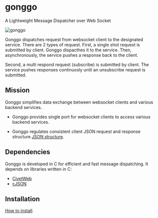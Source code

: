 # gonggo
A Lightweight Message Dispatcher over Web Socket

![gonggo](https://github.com/user-attachments/assets/7f0c4448-fc64-4658-99cd-fc7f8ba5bf1c)

Gonggo dispatches request from websocket client to the designated service. There are 2 types of request. First, a single shot request is submitted by client. Gonggo dispacthes it to the service. Then, asynchronously, the service pushes a response back to the client.

Second, a multi respond request (subscribe) is submitted by client. The service pushes responses continuosly until an unsubscribe request is submitted.


## Mission

Gonggo simplifies data exchange between websocket clients and various backend services. 

- Gonggo provides single port for websocket clients to access various backend services.

- Gonggo regulates consistent client JSON request and response structure [JSON structure](https://html-preview.github.io/?url=https://github.com/gonggo-org/gonggo/blob/main/asyncapi/gonggospec/index.html).

## Dependencies

Gonggo is developed in C for efficient and fast message dispatching. It depends on libraries written in C: 
- [CivetWeb](https://github.com/civetweb/civetweb)
- [cJSON](https://github.com/DaveGamble/cJSON)

## Installation

[How to install](INSTALL.md).